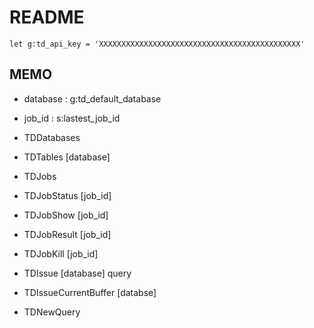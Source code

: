 README
======

```vim
let g:td_api_key = 'XXXXXXXXXXXXXXXXXXXXXXXXXXXXXXXXXXXXXXXXXXXXX'
```

MEMO
----

* database : g:td_default_database
* job_id : s:lastest_job_id

* TDDatabases

* TDTables [database]

* TDJobs
* TDJobStatus [job_id]
* TDJobShow [job_id]
* TDJobResult [job_id]
* TDJobKill [job_id]

* TDIssue [database] query
* TDIssueCurrentBuffer [databse]

* TDNewQuery
